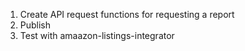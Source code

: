 1. Create API request functions for requesting a report
1. Publish
1. Test with amaazon-listings-integrator

